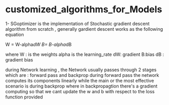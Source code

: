 # customized_algorithms_for_Models


1- SGoptimizer is the implementation of Stochastic gradient descent algorithm from scratch , generally gardient descent works as the following equation 


W = W-alpha*dW
B= B-alpha*dB

where W : is the weights 
alpha is the learning_rate 
dW: gradient 
B:bias 
dB : gradient bias


during Network learning , the Network usually passes through 2 stages 
which are : forward pass and backprop 
during forward pass the network computes its components linearly while the main or the most effective scenario is during backprop 
where in backpropagtion there's a gradient computing so that we cant update the w and b with respect to the loss function provided 
